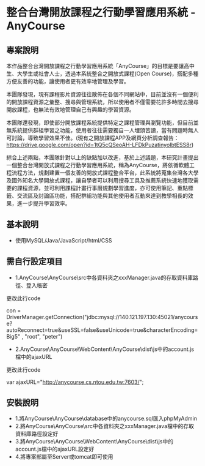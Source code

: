 # 整合台灣開放課程之行動學習應用系統 - AnyCourse #

## 專案說明 ##

本作品整合台灣開放課程之行動學習應用系統「AnyCourse」的目標是要讓高中生、大學生或社會人士，透過本系統整合之開放式課程(Open Course)，搭配多種方便友善的功能，讓使用者更有效率地管理及學習。

本團隊發現，現有課程影片資源往往散佈在各個不同網站中，目前並沒有一個便利的開放課程資源之彙整、搜尋與管理系統，所以使用者不僅需要花許多時間去搜尋開放課程，也無法有效地管理自己有興趣的學習資源。

本團隊還發現，即使部分開放課程系統提供特定之課程管理與瀏覽功能，但目前並無系統提供群組學習之功能，使用者往往需要獨自一人埋頭苦讀，當有問題時無人可討論，導致學習效果不佳。(現有之開放課程APP及網頁分析調查報告：https://drive.google.com/open?id=1tQ5cQSeoAH-LFDkPuzatinyoIbtESS8r)

綜合上述兩點，本團隊針對以上的缺點加以改進，基於上述議題，本研究計畫提出一個整合台灣開放式課程之行動學習應用系統，稱為AnyCourse，將依循軟體工程流程方法，規劃建置一個友善的開放式課程整合平台，此系統將蒐集台灣各大學及國外知名大學開放式課程，讓自學者可以利用搜尋工具及推薦系統快速地獲取需要的課程資源，並可利用課程計畫行事曆規劃學習進度，亦可使用筆記、重點標籤、交流區及討論區功能，搭配群組功能與其他使用者互動來達到教學相長的效果，進一步提升學習效率。

## 基本說明 ##

- 使用MySQL/Java/JavaScript/html/CSS

## 需自行設定項目 ##

- 1.AnyCourse\AnyCourse\src中各資料夾之xxxManager.java的存取資料庫路徑、登入帳密

更改此行code

con = DriverManager.getConnection("jdbc:mysql://140.121.197.130:45021/anycourse?autoReconnect=true&useSSL=false&useUnicode=true&characterEncoding=Big5"
					, "root", "peter")
- 2.AnyCourse\AnyCourse\WebContent\AnyCourse\dist\js中的account.js檔中的ajaxURL

更改此行code

var ajaxURL="http://anycourse.cs.ntou.edu.tw:7603/";					

## 安裝說明 ##

- 1.將AnyCourse\AnyCourse\database中的anycourse.sql匯入phpMyAdmin
- 2.將AnyCourse\AnyCourse\src中各資料夾之xxxManager.java檔中的存取資料庫路徑設定好
- 3.將AnyCourse\AnyCourse\WebContent\AnyCourse\dist\js中的account.js檔中的ajaxURL設定好
- 4.將專案部屬至Server或tomcat即可使用